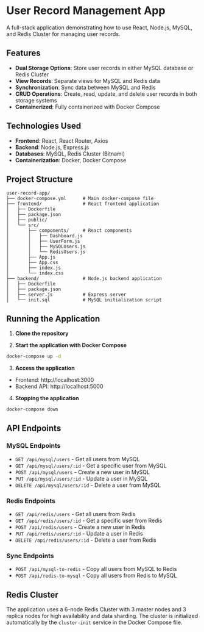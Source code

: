 # User Record Management App

A full-stack application demonstrating how to use React, Node.js, MySQL, and Redis Cluster for managing user records.

## Features

- **Dual Storage Options**: Store user records in either MySQL database or Redis Cluster
- **View Records**: Separate views for MySQL and Redis data
- **Synchronization**: Sync data between MySQL and Redis
- **CRUD Operations**: Create, read, update, and delete user records in both storage systems
- **Containerized**: Fully containerized with Docker Compose

## Technologies Used

- **Frontend**: React, React Router, Axios
- **Backend**: Node.js, Express.js
- **Databases**: MySQL, Redis Cluster (Bitnami)
- **Containerization**: Docker, Docker Compose

## Project Structure

```
user-record-app/
├── docker-compose.yml      # Main docker-compose file
├── frontend/               # React frontend application
│   ├── Dockerfile
│   ├── package.json
│   ├── public/
│   └── src/
│       ├── components/     # React components
│       │   ├── Dashboard.js
│       │   ├── UserForm.js
│       │   ├── MySQLUsers.js
│       │   └── RedisUsers.js
│       ├── App.js
│       ├── App.css
│       ├── index.js
│       └── index.css
├── backend/                # Node.js backend application
│   ├── Dockerfile
│   ├── package.json
│   ├── server.js           # Express server
│   └── init.sql            # MySQL initialization script
```

## Running the Application

1. **Clone the repository**

2. **Start the application with Docker Compose**

```bash
docker-compose up -d
```

3. **Access the application**

- Frontend: http://localhost:3000
- Backend API: http://localhost:5000

4. **Stopping the application**

```bash
docker-compose down
```

## API Endpoints

### MySQL Endpoints

- `GET /api/mysql/users` - Get all users from MySQL
- `GET /api/mysql/users/:id` - Get a specific user from MySQL
- `POST /api/mysql/users` - Create a new user in MySQL
- `PUT /api/mysql/users/:id` - Update a user in MySQL
- `DELETE /api/mysql/users/:id` - Delete a user from MySQL

### Redis Endpoints

- `GET /api/redis/users` - Get all users from Redis
- `GET /api/redis/users/:id` - Get a specific user from Redis
- `POST /api/redis/users` - Create a new user in Redis
- `PUT /api/redis/users/:id` - Update a user in Redis
- `DELETE /api/redis/users/:id` - Delete a user from Redis

### Sync Endpoints

- `POST /api/mysql-to-redis` - Copy all users from MySQL to Redis
- `POST /api/redis-to-mysql` - Copy all users from Redis to MySQL

## Redis Cluster

The application uses a 6-node Redis Cluster with 3 master nodes and 3 replica nodes for high availability and data sharding. The cluster is initialized automatically by the `cluster-init` service in the Docker Compose file.